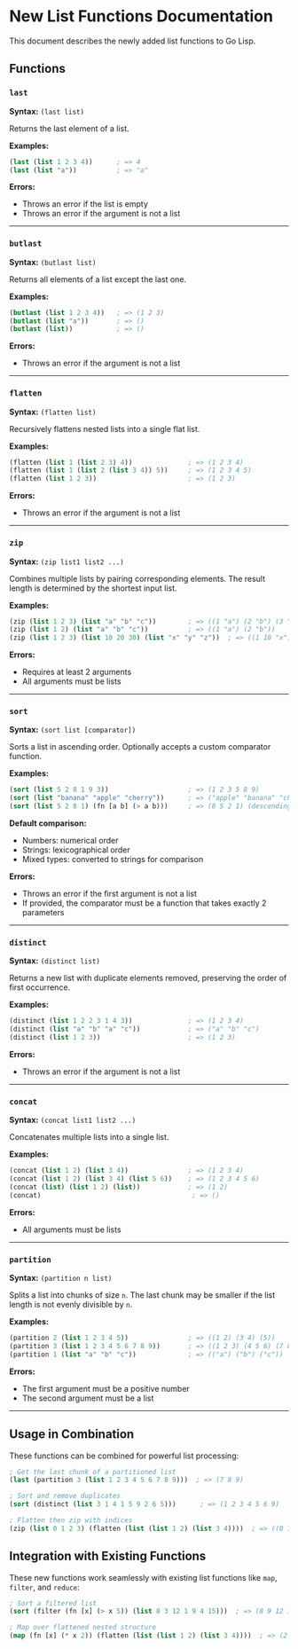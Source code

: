 # New List Functions Documentation

This document describes the newly added list functions to Go Lisp.

## Functions

### `last`
**Syntax:** `(last list)`

Returns the last element of a list.

**Examples:**
```lisp
(last (list 1 2 3 4))      ; => 4
(last (list "a"))          ; => "a"
```

**Errors:**
- Throws an error if the list is empty
- Throws an error if the argument is not a list

---

### `butlast`
**Syntax:** `(butlast list)`

Returns all elements of a list except the last one.

**Examples:**
```lisp
(butlast (list 1 2 3 4))   ; => (1 2 3)
(butlast (list "a"))       ; => ()
(butlast (list))           ; => ()
```

**Errors:**
- Throws an error if the argument is not a list

---

### `flatten`
**Syntax:** `(flatten list)`

Recursively flattens nested lists into a single flat list.

**Examples:**
```lisp
(flatten (list 1 (list 2 3) 4))              ; => (1 2 3 4)
(flatten (list 1 (list 2 (list 3 4)) 5))     ; => (1 2 3 4 5)
(flatten (list 1 2 3))                       ; => (1 2 3)
```

**Errors:**
- Throws an error if the argument is not a list

---

### `zip`
**Syntax:** `(zip list1 list2 ...)`

Combines multiple lists by pairing corresponding elements. The result length is determined by the shortest input list.

**Examples:**
```lisp
(zip (list 1 2 3) (list "a" "b" "c"))        ; => ((1 "a") (2 "b") (3 "c"))
(zip (list 1 2) (list "a" "b" "c"))          ; => ((1 "a") (2 "b"))
(zip (list 1 2 3) (list 10 20 30) (list "x" "y" "z"))  ; => ((1 10 "x") (2 20 "y") (3 30 "z"))
```

**Errors:**
- Requires at least 2 arguments
- All arguments must be lists

---

### `sort`
**Syntax:** `(sort list [comparator])`

Sorts a list in ascending order. Optionally accepts a custom comparator function.

**Examples:**
```lisp
(sort (list 5 2 8 1 9 3))                    ; => (1 2 3 5 8 9)
(sort (list "banana" "apple" "cherry"))      ; => ("apple" "banana" "cherry")
(sort (list 5 2 8 1) (fn [a b] (> a b)))     ; => (8 5 2 1) (descending)
```

**Default comparison:**
- Numbers: numerical order
- Strings: lexicographical order
- Mixed types: converted to strings for comparison

**Errors:**
- Throws an error if the first argument is not a list
- If provided, the comparator must be a function that takes exactly 2 parameters

---

### `distinct`
**Syntax:** `(distinct list)`

Returns a new list with duplicate elements removed, preserving the order of first occurrence.

**Examples:**
```lisp
(distinct (list 1 2 2 3 1 4 3))              ; => (1 2 3 4)
(distinct (list "a" "b" "a" "c"))            ; => ("a" "b" "c")
(distinct (list 1 2 3))                      ; => (1 2 3)
```

**Errors:**
- Throws an error if the argument is not a list

---

### `concat`
**Syntax:** `(concat list1 list2 ...)`

Concatenates multiple lists into a single list.

**Examples:**
```lisp
(concat (list 1 2) (list 3 4))               ; => (1 2 3 4)
(concat (list 1 2) (list 3 4) (list 5 6))    ; => (1 2 3 4 5 6)
(concat (list) (list 1 2) (list))            ; => (1 2)
(concat)                                      ; => ()
```

**Errors:**
- All arguments must be lists

---

### `partition`
**Syntax:** `(partition n list)`

Splits a list into chunks of size `n`. The last chunk may be smaller if the list length is not evenly divisible by `n`.

**Examples:**
```lisp
(partition 2 (list 1 2 3 4 5))               ; => ((1 2) (3 4) (5))
(partition 3 (list 1 2 3 4 5 6 7 8 9))       ; => ((1 2 3) (4 5 6) (7 8 9))
(partition 1 (list "a" "b" "c"))             ; => (("a") ("b") ("c"))
```

**Errors:**
- The first argument must be a positive number
- The second argument must be a list

---

## Usage in Combination

These functions can be combined for powerful list processing:

```lisp
; Get the last chunk of a partitioned list
(last (partition 3 (list 1 2 3 4 5 6 7 8 9)))  ; => (7 8 9)

; Sort and remove duplicates
(sort (distinct (list 3 1 4 1 5 9 2 6 5)))      ; => (1 2 3 4 5 6 9)

; Flatten then zip with indices
(zip (list 0 1 2 3) (flatten (list (list 1 2) (list 3 4))))  ; => ((0 1) (1 2) (2 3) (3 4))
```

## Integration with Existing Functions

These new functions work seamlessly with existing list functions like `map`, `filter`, and `reduce`:

```lisp
; Sort a filtered list
(sort (filter (fn [x] (> x 5)) (list 8 3 12 1 9 4 15)))  ; => (8 9 12 15)

; Map over flattened nested structure
(map (fn [x] (* x 2)) (flatten (list (list 1 2) (list 3 4))))  ; => (2 4 6 8)
```
